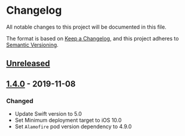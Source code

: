# Changelog
All notable changes to this project will be documented in this file.

The format is based on [Keep a Changelog](https://keepachangelog.com/en/1.0.0/),
and this project adheres to [Semantic Versioning](https://semver.org/spec/v2.0.0.html).

## [Unreleased]

## [1.4.0] - 2019-11-08

### Changed
- Update Swift version to 5.0
- Set Minimum deployment target to iOS 10.0
- Set `Alamofire` pod version dependency to 4.9.0

[Unreleased]: https://github.com/Marketing-Suite/ios-sdk/compare/release-1.0.0...HEAD
[1.4.0]: https://github.com/Marketing-Suite/ios-sdk/releases/tag/v1.4.0